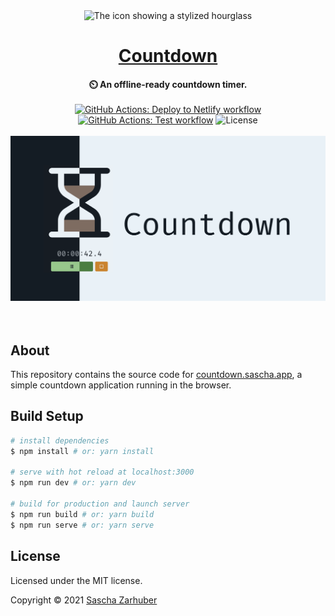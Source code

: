 <div align="center">
  <img src="public/icons/android-chrome-192.png" alt="The icon showing a stylized hourglass" width="192px" />
  <br />
  <h1><a href="https://countdown.sascha.app/" rel="noopener noreferrer">Countdown</a></h1>
  <strong>⏲️ An offline-ready countdown timer.</strong>
  <br />
  <br />
  <a href="https://github.com/saschazar21/countdown/actions/workflows/deploy-to-netlify.yml"><img alt="GitHub Actions: Deploy to Netlify workflow" src="https://github.com/saschazar21/countdown/actions/workflows/deploy-to-netlify.yml/badge.svg" /></a> <a href="https://github.com/saschazar21/countdown/actions/workflows/build-and-test.yml"><img alt="GitHub Actions: Test workflow" src="https://github.com/saschazar21/countdown/actions/workflows/build-and-test.yml/badge.svg" /></a> <img alt="License" src="https://img.shields.io/github/license/saschazar21/countdown" /> 
  <br />
  <br />
  <img alt="Image showing the user interface in both dark and light mode. The rightmost half shows the lettering 'Countdown'" src="public/card-image.png" width="768px" />
  <br />
  <br />
  <br />
</div>

## About

This repository contains the source code for [countdown.sascha.app](https://countdown.sascha.app), a simple countdown application running in the browser.

## Build Setup

```bash
# install dependencies
$ npm install # or: yarn install

# serve with hot reload at localhost:3000
$ npm run dev # or: yarn dev

# build for production and launch server
$ npm run build # or: yarn build
$ npm run serve # or: yarn serve
```

## License

Licensed under the MIT license.

Copyright ©️ 2021 [Sascha Zarhuber](https://sascha.work)

